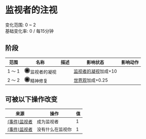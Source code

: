 # 监视者的注视  
变化范围: 0 ~ 2  
基础变化率: 0 / 每15分钟  
## 阶段  
范围  |  名称  |  描述  |  影响状态  |  影响动作  
----  |  ----  |  ----  |  ----  |  ----  
1 ～ 1  |  <img decoding="async" src="Sprite/VoidState.png" style="width:20px;">监视者的凝视  |    |  [监视者的凝视](WatchersGlare.md)加成+10  |    
2 ～ 2  |  <img decoding="async" src="Sprite/VoidState.png" style="width:20px;">精神修复  |    |  [世界观](Structure.md)加成+0.25  |    
## 可被以下操作改变  
来源  |  操作  |  值  
----  |  ----  |  ----  
[(事件)监视者](Event_WatchedExperience1gGod.md)  |  成为监视者  |  1  
[(事件)监视者](Event_WatchedExperience1gVoid.md)  |  没有什么在监视你  |  1  
